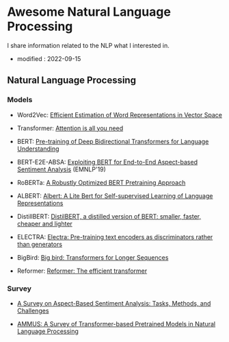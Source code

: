 # Awesome Natural Language Processing
I share information related to the NLP what I interested in.

- modified : 2022-09-15


## Natural Language Processing 

### Models

- Word2Vec: [Efficient Estimation of Word Representations in Vector Space](https://arxiv.org/pdf/1301.3781.pdf)

- Transformer: [Attention is all you need](https://proceedings.neurips.cc/paper/2017/file/3f5ee243547dee91fbd053c1c4a845aa-Paper.pdf?ref=https://githubhelp.com)

- BERT: [Pre-training of Deep Bidirectional Transformers for Language Understanding](https://arxiv.org/pdf/1810.04805.pdf)

- BERT-E2E-ABSA: [Exploiting BERT for End-to-End Aspect-based Sentiment Analysis](https://arxiv.org/pdf/1910.00883.pdf) (EMNLP'19)

- RoBERTa: [A Robustly Optimized BERT Pretraining Approach](https://arxiv.org/pdf/1907.11692.pdf)

- ALBERT: [Albert: A Lite Bert for Self-supervised Learning of Language Representations](https://arxiv.org/pdf/1909.11942.pdf)

- DistillBERT: [DistilBERT, a distilled version of BERT: smaller, faster, cheaper and lighter](https://arxiv.org/pdf/1910.01108.pdf)

- ELECTRA: [Electra: Pre-training text encoders as discriminators rather than generators](https://arxiv.org/pdf/2003.10555.pdf)

- BigBird: [Big bird: Transformers for Longer Sequences](https://proceedings.neurips.cc/paper/2020/file/c8512d142a2d849725f31a9a7a361ab9-Paper.pdf)

- Reformer: [Reformer: The efficient transformer](https://arxiv.org/pdf/2001.04451.pdf)


### Survey

- [A Survey on Aspect-Based Sentiment Analysis: Tasks, Methods, and Challenges](https://arxiv.org/pdf/2203.01054.pdf)

- [AMMUS: A Survey of Transformer-based Pretrained Models in Natural Language Processing](https://arxiv.org/pdf/2108.05542.pdf)
